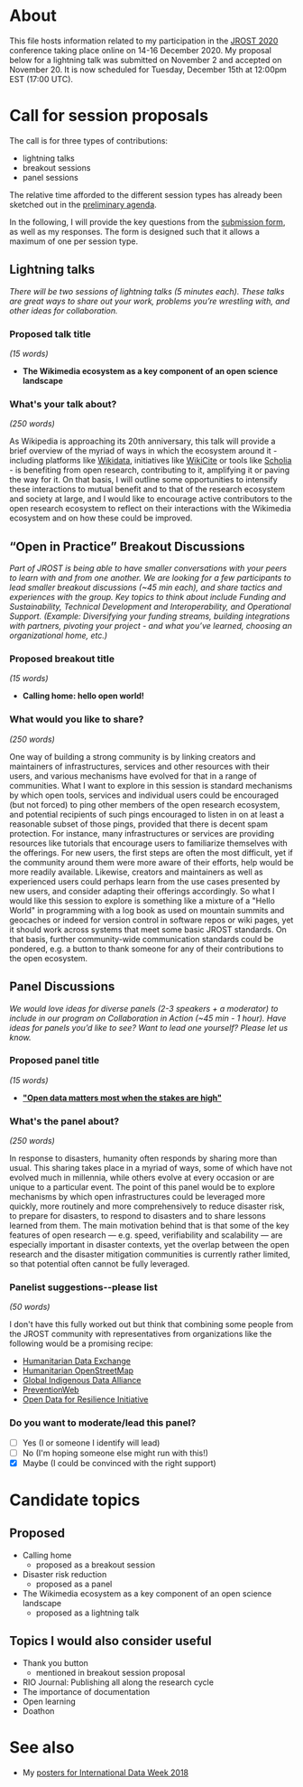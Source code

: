 # About

This file hosts information related to my participation in the [JROST 2020](https://web.archive.org/web/20201103004144/https://investinopen.org/community/jrost-2020-conference/) conference taking place online on 14-16 December 2020. My proposal below for a lightning talk was submitted on November 2 and accepted on November 20. It is now scheduled for Tuesday, December 15th at 12:00pm EST (17:00 UTC).

# Call for session proposals

The call is for three types of contributions:
- lightning talks
- breakout sessions
- panel sessions

The relative time afforded to the different session types has already been sketched out in the [preliminary agenda](web.archive.org/web/20201103004337/https://investinopen.org/jrost2020-agenda/). 

In the following, I will provide the key questions from the [submission form](https://docs.google.com/forms/d/e/1FAIpQLSe7iKPRgNEKGogVd9xdKNL8JzzwkYw6MuENA-rYU8AmrK2mgw/viewform?usp=sf_link), as well as my responses. The form is designed such that it allows a maximum of one per session type.

## Lightning talks

*There will be two sessions of lightning talks (5 minutes each). These talks are great ways to share out your work, problems you’re wrestling with, and other ideas for collaboration.*

### Proposed talk title

*(15 words)*

* **The Wikimedia ecosystem as a key component of an open science landscape**

### What's your talk about?

*(250 words)*

As Wikipedia is approaching its 20th anniversary, this talk will provide a brief overview of the myriad of ways in which the ecosystem around it - including platforms like [Wikidata](https://wikidata.org/), initiatives like [WikiCite](https://meta.wikimedia.org/wiki/WikiCite) or tools like [Scholia](https://scholia.toolforge.org/) - is benefiting from open research, contributing to it, amplifying it or paving the way for it. On that basis, I will outline some opportunities to intensify these interactions to mutual benefit and to that of the research ecosystem and society at large, and I would like to encourage active contributors to the open research ecosystem to reflect on their interactions with the Wikimedia ecosystem and on how these could be improved.


## “Open in Practice” Breakout Discussions

*Part of JROST is being able to have smaller conversations with your peers to learn with and from one another. We are looking for a few participants to lead smaller breakout discussions (~45 min each), and share tactics and experiences with the group. Key topics to think about include Funding and Sustainability, Technical Development and Interoperability, and Operational Support.*
*(Example: Diversifying your funding streams, building integrations with partners, pivoting your project - and what you’ve learned, choosing an organizational home, etc.)*

### Proposed breakout title 

*(15 words)*

* **Calling home: hello open world!**

### What would you like to share? 

*(250 words)*

One way of building a strong community is by linking creators and maintainers of infrastructures, services and other resources with their users, and various mechanisms have evolved for that in a range of communities. What I want to explore in this session is standard mechanisms by which open tools, services and individual users could be encouraged (but not forced) to ping other members of the open research ecosystem, and potential recipients of such pings encouraged to listen in on at least a reasonable subset of those pings, provided that there is decent spam protection. For instance, many infrastructures or services are providing resources like tutorials that encourage users to familiarize themselves with the offerings. For new users, the first steps are often the most difficult, yet if the community around them were more aware of their efforts, help would be more readily available. Likewise, creators and maintainers as well as experienced users could perhaps learn from the use cases presented by new users, and consider adapting their offerings accordingly. So what I would like this session to explore is something like a mixture of a "Hello World" in programming with a log book as used on mountain summits and geocaches or indeed for version control in software repos or wiki pages, yet it should work across systems that meet some basic JROST standards. On that basis, further community-wide communication standards could be pondered, e.g. a button to thank someone for any of their contributions to the open ecosystem.


## Panel Discussions

*We would love ideas for diverse panels (2-3 speakers + a moderator) to include in our program on Collaboration in Action (~45 min - 1 hour). Have ideas for panels you’d like to see? Want to lead one yourself? Please let us know.*


### Proposed panel title

*(15 words)*

* **["Open data matters most when the stakes are high"](https://web.archive.org/web/20150906201924/https://medium.com/@WhiteHouse/ten-years-after-katrina-new-orleans-recovery-and-what-data-had-to-do-with-it-3df0bb2467e9)**

### What's the panel about?

*(250 words)*

In response to disasters, humanity often responds by sharing more than usual. This sharing takes place in a myriad of ways, some of which have not evolved much in millennia, while others evolve at every occasion or are unique to a particular event. The point of this panel would be to explore mechanisms by which open infrastructures could be leveraged more quickly, more routinely and more comprehensively to reduce disaster risk, to prepare for disasters, to respond to disasters and to share lessons learned from them. The main motivation behind that is that some of the key features of open research &mdash; e.g. speed, verifiability and scalability &mdash; are especially important in disaster contexts, yet the overlap between the open research and the disaster mitigation communities is currently rather limited, so that potential often cannot be fully leveraged.


### Panelist suggestions--please list

*(50 words)*

I don't have this fully worked out but think that combining some people from the JROST community with representatives from organizations like the following would be a promising recipe:

- [Humanitarian Data Exchange](https://humdata.org/)
- [Humanitarian OpenStreetMap](https://www.hotosm.org/)
- [Global Indigenous Data Alliance](https://www.gida-global.org/)
- [PreventionWeb](https://www.preventionweb.net)
- [Open Data for Resilience Initiative](https://opendri.org/)

### Do you want to moderate/lead this panel?

* [ ] Yes (I or someone I identify will lead)
* [ ] No (I'm hoping someone else might run with this!)
* [X] Maybe (I could be convinced with the right support)

# Candidate topics

## Proposed 

- Calling home
  - proposed as a breakout session
- Disaster risk reduction
  - proposed as a panel
- The Wikimedia ecosystem as a key component of an open science landscape
  - proposed as a lightning talk

## Topics I would also consider useful

- Thank you button
  - mentioned in breakout session proposal
- RIO Journal: Publishing all along the research cycle
- The importance of documentation
- Open learning
- Doathon


# See also

* My [posters for International Data Week 2018](https://www.wikidata.org/wiki/User:Daniel_Mietchen/International_Data_Week_2018)
